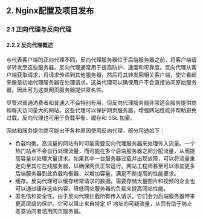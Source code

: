 ## 2. Nginx配置及项目发布
### 2.1 正向代理与反向代理
#### 2.2.2 反向代理概述

与代表客户端的正向代理不同，反向代理服务器位于后端服务器之前，将客户端请求转发至这些服务器。反向代理通常用于提高防护、速度和可靠度。反向代理从客户端获取请求，将请求传递到其他服务器，然后将其转发回相关客户端，使它看起来像是初始代理服务器在处理请求。这类代理可以确保用户不会直接访问原始服务器，因此可为这类网页服务器提供匿名性。

尽管对普通消费者和普通人不会特别有用，但反向代理服务器非常适合服务提供商和每天访问量大的网站。这些代理可以保护网页服务器，增强网站性能并帮助避免过载。反向代理也可用于负载平衡、缓存和 SSL 加密。

网站和服务提供商可能出于各种原因使用反向代理，部分用途如下：

- 负载均衡。高流量的网站有时可能需要反向代理服务器来处理传入流量。一个热门站点不会自行处理流量，而可能在多个后端服务器之间分配流量，从而提高容量以处理大量请求。如果其中一台服务器过载并出现故障，可以将流量重定向至其它在线服务器，以确保网页正常运行。网站工程师甚至可以添加更多后端服务器到此负载均衡器，以增加容量，满足不断提高的性能要求。
- 缓存。反向代理可以缓存经常请求的数据。需要存储大量图片和视频的企业也可以通过缓存这些内容，降低网站服务器的负载来提高网站性能。 
- 匿名信和安全性。由于反向代理拦截所有传入请求，它们会为后端服务器带来更高层级的保护。它可以阻止来自特定 IP 地址的可疑流量，从而有助于防止恶意访问者滥用网页服务器。

